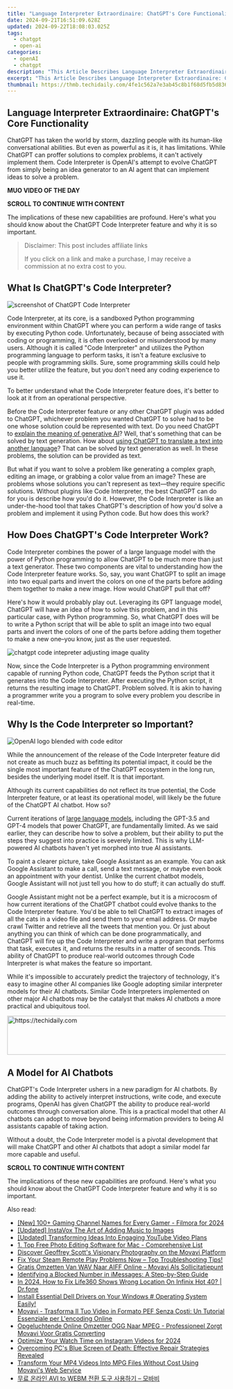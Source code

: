 ```yaml
---
title: "Language Interpreter Extraordinaire: ChatGPT's Core Functionality"
date: 2024-09-21T16:51:09.628Z
updated: 2024-09-22T18:08:03.025Z
tags:
  - chatgpt
  - open-ai
categories:
  - openAI
  - chatgpt
description: "This Article Describes Language Interpreter Extraordinaire: ChatGPT's Core Functionality"
excerpt: "This Article Describes Language Interpreter Extraordinaire: ChatGPT's Core Functionality"
thumbnail: https://thmb.techidaily.com/4fe1c562a7e3ab45c8b1f68d5fb5d836545aa73283e591a5a7261febdc4cbc2c.jpg
---
```


## Language Interpreter Extraordinaire: ChatGPT's Core Functionality

 ChatGPT has taken the world by storm, dazzling people with its human-like conversational abilities. But even as powerful as it is, it has limitations. While ChatGPT can proffer solutions to complex problems, it can't actively implement them. Code Interpreter is OpenAI's attempt to evolve ChatGPT from simply being an idea generator to an AI agent that can implement ideas to solve a problem.

**MUO VIDEO OF THE DAY**

**SCROLL TO CONTINUE WITH CONTENT**

 The implications of these new capabilities are profound. Here's what you should know about the ChatGPT Code Interpreter feature and why it is so important.

>  Disclaimer: This post includes affiliate links
>
>  If you click on a link and make a purchase, I may receive a commission at no extra cost to you.
>

## What Is ChatGPT's Code Interpreter?

![screenshot of ChatGPT Code Interpreter](https://static1.makeuseofimages.com/wordpress/wp-content/uploads/2023/07/screenshot-of-chatgpt-code-interpreter.jpg)

 Code Interpreter, at its core, is a sandboxed Python programming environment within ChatGPT where you can perform a wide range of tasks by executing Python code. Unfortunately, because of being associated with coding or programming, it is often overlooked or misunderstood by many users. Although it is called "Code Interpreter" and utilizes the Python programming language to perform tasks, it isn't a feature exclusive to people with programming skills. Sure, some programming skills could help you better utilize the feature, but you don't need any coding experience to use it.

 To better understand what the Code Interpreter feature does, it's better to look at it from an operational perspective.

 Before the Code Interpreter feature or any other ChatGPT plugin was added to ChatGPT, whichever problem you wanted ChatGPT to solve had to be one whose solution could be represented with text. Do you need ChatGPT to [explain the meaning of generative AI](https://www.makeuseof.com/what-is-generative-ai/)? Well, that's something that can be solved by text generation. How about [using ChatGPT to translate a text into another language](https://www.makeuseof.com/how-to-translate-with-chatgpt/)? That can be solved by text generation as well. In these problems, the solution can be provided as text.

 But what if you want to solve a problem like generating a complex graph, editing an image, or grabbing a color value from an image? These are problems whose solutions you can't represent as text—they require specific solutions. Without plugins like Code Interpreter, the best ChatGPT can do for you is describe how you'd do it. However, the Code Interpreter is like an under-the-hood tool that takes ChatGPT's description of how you'd solve a problem and implement it using Python code. But how does this work?

## How Does ChatGPT's Code Interpreter Work?

 Code Interpreter combines the power of a large language model with the power of Python programming to allow ChatGPT to be much more than just a text generator. These two components are vital to understanding how the Code Interpreter feature works. So, say, you want ChatGPT to split an image into two equal parts and invert the colors on one of the parts before adding them together to make a new image. How would ChatGPT pull that off?

 Here's how it would probably play out. Leveraging its GPT language model, ChatGPT will have an idea of how to solve this problem, and in this particular case, with Python programming. So, what ChatGPT does will be to write a Python script that will be able to split an image into two equal parts and invert the colors of one of the parts before adding them together to make a new one–you know, just as the user requested.

![chatgpt code intepreter adjusting image quality](https://static1.makeuseofimages.com/wordpress/wp-content/uploads/2023/07/chatgpt-code-intepreter-adjusting-image-quality.jpg)

 Now, since the Code Interpreter is a Python programming environment capable of running Python code, ChatGPT feeds the Python script that it generates into the Code Interpreter. After executing the Python script, it returns the resulting image to ChatGPT. Problem solved. It is akin to having a programmer write you a program to solve every problem you describe in real-time.

## Why Is the Code Interpreter so Important?

![OpenAI logo blended with code editor](https://thmb.techidaily.com/7699e975f70df77aaaff1f7ff850c80f5528a8664aaaf1c97135009707fe41f7.jpg)

 While the announcement of the release of the Code Interpreter feature did not create as much buzz as befitting its potential impact, it could be the single most important feature of the ChatGPT ecosystem in the long run, besides the underlying model itself. It is that important.

 Although its current capabilities do not reflect its true potential, the Code Interpreter feature, or at least its operational model, will likely be the future of the ChatGPT AI chatbot. How so?

 Current iterations of [large language models](https://www.makeuseof.com/what-are-large-langauge-models-how-do-they-work/), including the GPT-3.5 and GPT-4 models that power ChatGPT, are fundamentally limited. As we said earlier, they can describe how to solve a problem, but their ability to put the steps they suggest into practice is severely limited. This is why LLM-powered AI chatbots haven't yet morphed into true AI assistants.

 To paint a clearer picture, take Google Assistant as an example. You can ask Google Assistant to make a call, send a text message, or maybe even book an appointment with your dentist. Unlike the current chatbot models, Google Assistant will not just tell you how to do stuff; it can actually do stuff.

 Google Assistant might not be a perfect example, but it is a microcosm of how current iterations of the ChatGPT chatbot could evolve thanks to the Code Interpreter feature. You'd be able to tell ChatGPT to extract images of all the cats in a video file and send them to your email address. Or maybe crawl Twitter and retrieve all the tweets that mention you. Or just about anything you can think of which can be done programmatically, and ChatGPT will fire up the Code Interpreter and write a program that performs that task, executes it, and returns the results in a matter of seconds. This ability of ChatGPT to produce real-world outcomes through Code Interpreter is what makes the feature so important.

 While it's impossible to accurately predict the trajectory of technology, it's easy to imagine other AI companies like Google adopting similar interpreter models for their AI chatbots. Similar Code Interpreters implemented on other major AI chatbots may be the catalyst that makes AI chatbots a more practical and ubiquitous tool.

<!-- affiliate ads begin -->
<a href="https://aligracehair.sjv.io/c/5597632/1868575/19272" target="_top" id="1868575">
  <img src="//a.impactradius-go.com/display-ad/19272-1868575" border="0" alt="https://techidaily.com" width="728" height="90"/>
</a>
<img height="0" width="0" src="https://aligracehair.sjv.io/i/5597632/1868575/19272" style="position:absolute;visibility:hidden;" border="0" />
<!-- affiliate ads end -->

## A Model for AI Chatbots

 ChatGPT's Code Interpreter ushers in a new paradigm for AI chatbots. By adding the ability to actively interpret instructions, write code, and execute programs, OpenAI has given ChatGPT the ability to produce real-world outcomes through conversation alone. This is a practical model that other AI chatbots can adopt to move beyond being information providers to being AI assistants capable of taking action.

 Without a doubt, the Code Interpreter model is a pivotal development that will make ChatGPT and other AI chatbots that adopt a similar model far more capable and useful.

**SCROLL TO CONTINUE WITH CONTENT**

 The implications of these new capabilities are profound. Here's what you should know about the ChatGPT Code Interpreter feature and why it is so important.

<ins class="adsbygoogle"
     style="display:block"
     data-ad-format="autorelaxed"
     data-ad-client="ca-pub-7571918770474297"
     data-ad-slot="1223367746"></ins>

<ins class="adsbygoogle"
     style="display:block"
     data-ad-client="ca-pub-7571918770474297"
     data-ad-slot="8358498916"
     data-ad-format="auto"
     data-full-width-responsive="true"></ins>

<span class="atpl-alsoreadstyle">Also read:</span>
<div><ul>
<li><a href="https://youtube-blog.techidaily.com/00plus-gaming-channel-names-for-every-gamer-filmora-for-2024/"><u>[New] 100+ Gaming Channel Names for Every Gamer - Filmora for 2024</u></a></li>
<li><a href="https://extra-guidance.techidaily.com/updated-instavox-the-art-of-adding-music-to-images/"><u>[Updated] InstaVox The Art of Adding Music to Images</u></a></li>
<li><a href="https://facebook-record-videos.techidaily.com/updated-transforming-ideas-into-engaging-youtube-video-plans/"><u>[Updated] Transforming Ideas Into Engaging YouTube Video Plans</u></a></li>
<li><a href="https://tech-savvy.techidaily.com/1-top-free-photo-editing-software-for-mac-comprehensive-list/"><u>1. Top Free Photo Editing Software for Mac - Comprehensive List</u></a></li>
<li><a href="https://tech-savvy.techidaily.com/discover-geoffrey-scotts-visionary-photography-on-the-movavi-platform/"><u>Discover Geoffrey Scott's Visionary Photography on the Movavi Platform</u></a></li>
<li><a href="https://win-able.techidaily.com/fix-your-steam-remote-play-problems-now-top-troubleshooting-tips/"><u>Fix Your Steam Remote Play Problems Now – Top Troubleshooting Tips!</u></a></li>
<li><a href="https://tech-savvy.techidaily.com/gratis-omzetten-van-wav-naar-aiff-online-movavi-als-sollicitatiepunt/"><u>Gratis Omzetten Van WAV Naar AIFF Online - Movavi Als Sollicitatiepunt</u></a></li>
<li><a href="https://fox-that.techidaily.com/identifying-a-blocked-number-in-imessages-a-step-by-step-guide/"><u>Identifying a Blocked Number in iMessages: A Step-by-Step Guide</u></a></li>
<li><a href="https://review-topics.techidaily.com/in-2024-how-to-fix-life360-shows-wrong-location-on-infinix-hot-40-drfone-by-drfone-virtual-android/"><u>In 2024, How to Fix Life360 Shows Wrong Location On Infinix Hot 40? | Dr.fone</u></a></li>
<li><a href="https://tech-renaissance.techidaily.com/1723808150529-install-essential-dell-drivers-on-your-windows-operating-system-easily/"><u>Install Essential Dell Drivers on Your Windows # Operating System Easily!</u></a></li>
<li><a href="https://tech-savvy.techidaily.com/movavi-trasforma-il-tuo-video-in-formato-pef-senza-costi-un-tutorial-essenziale-per-lencoding-online/"><u>Movavi - Trasforma Il Tuo Video in Formato PEF Senza Costi: Un Tutorial Essenziale per L'encoding Online</u></a></li>
<li><a href="https://tech-savvy.techidaily.com/opgeluchtende-online-omzetter-ogg-naar-mpeg-professioneel-zorgt-movavi-voor-gratis-converting/"><u>Opgeluchtende Online Omzetter OGG Naar MPEG - Professioneel Zorgt Movavi Voor Gratis Converting</u></a></li>
<li><a href="https://instagram-video-files.techidaily.com/optimize-your-watch-time-on-instagram-videos-for-2024/"><u>Optimize Your Watch Time on Instagram Videos for 2024</u></a></li>
<li><a href="https://techtrends.techidaily.com/overcoming-pcs-blue-screen-of-death-effective-repair-strategies-revealed/"><u>Overcoming PC's Blue Screen of Death: Effective Repair Strategies Revealed</u></a></li>
<li><a href="https://tech-savvy.techidaily.com/transform-your-mp4-videos-into-mpg-files-without-cost-using-movavis-web-service/"><u>Transform Your MP4 Videos Into MPG Files Without Cost Using Movavi's Web Service</u></a></li>
<li><a href="https://tech-savvy.techidaily.com/avi-to-webm/"><u>무료 온라인 AVI to WEBM 전환 도구 사용하기 – 모바비</u></a></li>
</ul></div>

